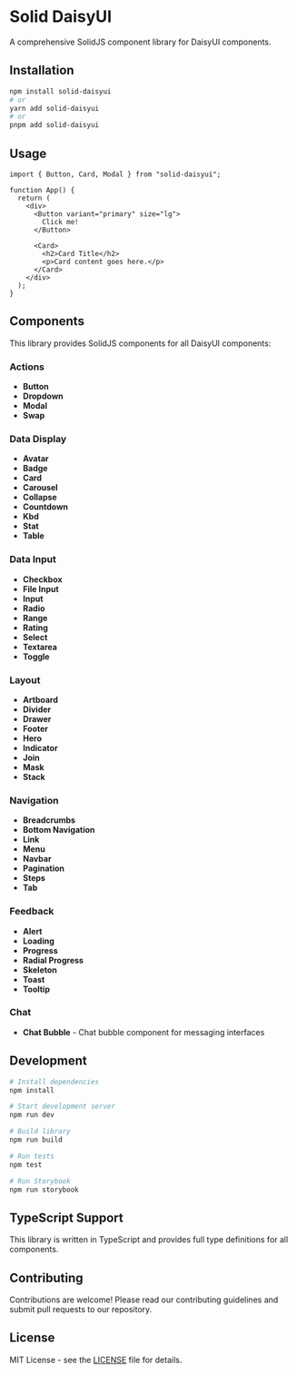 # Solid DaisyUI

A comprehensive SolidJS component library for DaisyUI components.

## Installation

```bash
npm install solid-daisyui
# or
yarn add solid-daisyui
# or
pnpm add solid-daisyui
```

## Usage

```tsx
import { Button, Card, Modal } from "solid-daisyui";

function App() {
  return (
    <div>
      <Button variant="primary" size="lg">
        Click me!
      </Button>

      <Card>
        <h2>Card Title</h2>
        <p>Card content goes here.</p>
      </Card>
    </div>
  );
}
```

## Components

This library provides SolidJS components for all DaisyUI components:

### Actions

- **Button**
- **Dropdown**
- **Modal**
- **Swap**

### Data Display

- **Avatar**
- **Badge**
- **Card**
- **Carousel**
- **Collapse**
- **Countdown**
- **Kbd**
- **Stat**
- **Table**

### Data Input

- **Checkbox**
- **File Input**
- **Input**
- **Radio**
- **Range**
- **Rating**
- **Select**
- **Textarea**
- **Toggle**

### Layout

- **Artboard**
- **Divider**
- **Drawer**
- **Footer**
- **Hero**
- **Indicator**
- **Join**
- **Mask**
- **Stack**

### Navigation

- **Breadcrumbs**
- **Bottom Navigation**
- **Link**
- **Menu**
- **Navbar**
- **Pagination**
- **Steps**
- **Tab**

### Feedback

- **Alert**
- **Loading**
- **Progress**
- **Radial Progress**
- **Skeleton**
- **Toast**
- **Tooltip**

### Chat

- **Chat Bubble** - Chat bubble component for messaging interfaces

## Development

```bash
# Install dependencies
npm install

# Start development server
npm run dev

# Build library
npm run build

# Run tests
npm test

# Run Storybook
npm run storybook
```

## TypeScript Support

This library is written in TypeScript and provides full type definitions for all components.

## Contributing

Contributions are welcome! Please read our contributing guidelines and submit pull requests to our repository.

## License

MIT License - see the [LICENSE](LICENSE) file for details.
